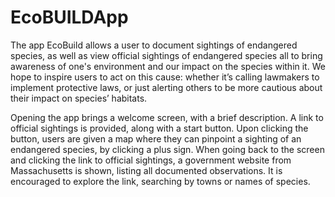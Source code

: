 # EcoBUILDApp
The app EcoBuild allows a user to document sightings of endangered species, as well as view official sightings of endangered species all to bring awareness
of one's environment and our impact on the species within it. 
We hope to inspire users to act on this cause: whether it’s calling lawmakers to implement protective laws, 
or just alerting others to be more cautious about their impact on species’ habitats.

Opening the app brings a welcome screen, with a brief description. A link to official sightings is provided, along with a start button. 
Upon clicking the button, users are given a map where they can pinpoint a sighting of an endangered species, by clicking a plus sign.
When going back to the screen and clicking the link to official sightings, a government website from 
Massachusetts is shown, listing all documented observations. 
It is encouraged to explore the link, searching by towns or names of species.

